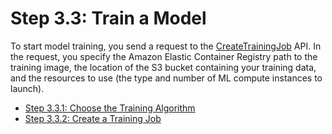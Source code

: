 # Step 3\.3: Train a Model<a name="ex1-train-model"></a>

To start model training, you send a request to the [CreateTrainingJob](API_CreateTrainingJob.md) API\. In the request, you specify the Amazon Elastic Container Registry path to the training image, the location of the S3 bucket containing your training data, and the resources to use \(the type and number of ML compute instances to launch\)\. 


+ [Step 3\.3\.1: Choose the Training Algorithm](ex1-train-model-select-algorithm.md)
+ [Step 3\.3\.2: Create a Training Job](ex1-train-model-create-training-job.md)